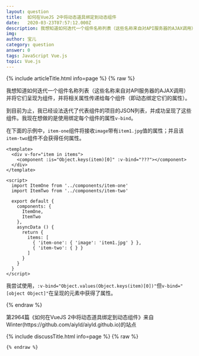 ```yaml
---
layout: question
title:  如何在VueJS 2中将动态道具绑定到动态组件
date:   2020-03-23T07:57:12.000Z
description: 我想知道如何迭代一个组件名称列表（这些名称来自对API服务器的AJAX调用）并将它们呈现为组件，并将相关属性传递给每个组件（即动态绑定它们的属性）。到...
img: 
author: 宝儿
category: question
answer: 0
tags: JavaScript Vue.js
topic: Vue.js
---
```

<div class="article-root">
  <div class="article">
    {% include articleTitle.html info=page %}
    {% raw %}
    <div class="article-content"><p><font style="vertical-align: inherit;"><font style="vertical-align: inherit;">我想知道如何迭代一个组件名称列表（这些名称来自对API服务器的AJAX调用）并将它们呈现为组件，并将相关属性传递给每个组件（即动态绑定它们的属性）。</font></font></p>

<p><font style="vertical-align: inherit;"><font style="vertical-align: inherit;">到目前为止，我已经设法迭代了代表组件的项目的JSON列表，并成功呈现了这些组件。</font><font style="vertical-align: inherit;">我现在想做的是使用绑定每个组件的属性</font></font><code>v-bind</code><font style="vertical-align: inherit;"><font style="vertical-align: inherit;">。</font></font></p>

<p><font style="vertical-align: inherit;"><font style="vertical-align: inherit;">在下面的示例中，</font></font><code>item-one</code><font style="vertical-align: inherit;"><font style="vertical-align: inherit;">组件将接收</font></font><code>image</code><font style="vertical-align: inherit;"><font style="vertical-align: inherit;">带有</font></font><code>item1.jpg</code><font style="vertical-align: inherit;"><font style="vertical-align: inherit;">值</font><font style="vertical-align: inherit;">的</font><font style="vertical-align: inherit;">属性</font><font style="vertical-align: inherit;">；</font><font style="vertical-align: inherit;">并且该</font></font><code>item-two</code><font style="vertical-align: inherit;"><font style="vertical-align: inherit;">组件不会获得任何属性。</font></font></p>

<pre><code>&lt;template&gt;<font></font>
  &lt;div v-for="item in items"&gt;<font></font>
    &lt;component :is="Object.keys(item)[0]" :v-bind="???"&gt;&lt;/component&gt;<font></font>
  &lt;/div&gt;<font></font>
&lt;/template&gt;<font></font>
<font></font>
&lt;script&gt;<font></font>
  import ItemOne from '../components/item-one'<font></font>
  import ItemTwo from '../components/item-two'<font></font>
<font></font>
  export default {<font></font>
    components: {<font></font>
      ItemOne,<font></font>
      ItemTwo<font></font>
    },<font></font>
    asyncData () {<font></font>
      return {<font></font>
        items: [<font></font>
          { 'item-one': { 'image': 'item1.jpg' } },<font></font>
          { 'item-two': { } }<font></font>
        ]<font></font>
      }<font></font>
    }<font></font>
  }<font></font>
&lt;/script&gt;<font></font>
</code></pre>

<p><font style="vertical-align: inherit;"><font style="vertical-align: inherit;">我尝试使用，</font></font><code>:v-bind="Object.values(Object.keys(item)[0])"</code><font style="vertical-align: inherit;"><font style="vertical-align: inherit;">但</font></font><code>v-bind="[object Object]"</code><font style="vertical-align: inherit;"><font style="vertical-align: inherit;">在呈现的元素中</font><font style="vertical-align: inherit;">获得了属性</font><font style="vertical-align: inherit;">。</font></font></p></div>
    {% endraw %}
  </div>
  <p class="winter_mark">第2964篇《如何在VueJS 2中将动态道具绑定到动态组件》来自Winter(https://github.com/aiyld/aiyld.github.io)的站点</p>
  <div class="discuss-wrapper">
    {% include discussTitle.html info=page %}
    {% raw %}
    
    {% endraw %}
  </div>
<div>
